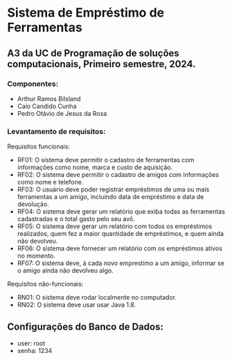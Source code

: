 # Sistema de Empréstimo de Ferramentas
## A3 da UC de Programação de soluções computacionais, Primeiro semestre, 2024.

### Componentes:
- Arthur Ramos Bilsland
- Caio Candido Cunha
- Pedro Otávio de Jesus da Rosa

### Levantamento de requisitos:  
Requisitos funcionais:  
- RF01: O sistema deve permitir o cadastro de ferramentas com informações como nome, marca e custo de aquisição.  
- RF02: O sistema deve permitir o cadastro de amigos com informações como nome e telefone.  
- RF03: O usuário deve poder registrar empréstimos de uma ou mais ferramentas a um amigo, incluindo data de empréstimo e data de devolução.  
- RF04: O sistema deve gerar um relatório que exiba todas as ferramentas cadastradas e o total gasto pelo seu avô.  
- RF05: O sistema deve gerar um relatório com todos os empréstimos realizados, quem fez a maior quantidade de empréstimos, e quem ainda não devolveu. 
- RF06: O sistema deve fornecer um relatório com os empréstimos ativos no momento.  
- RF07: O sistema deve, à cada novo emprestimo a um amigo, informar se o amigo ainda não devolveu algo.  

Requisitos não-funcionais:  
- RN01: O sistema deve rodar localmente no computador.  
- RN02: O sistema deve usar usar Java 1.8.  

## Configurações do Banco de Dados:  
- user: root  
- senha: 1234  
